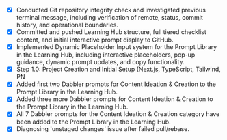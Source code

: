 - [x] Conducted Git repository integrity check and investigated previous terminal message, including verification of remote, status, commit history, and operational boundaries.
- [x] Committed and pushed Learning Hub structure, full tiered checklist content, and initial interactive prompt display to GitHub.
- [x] Implemented Dynamic Placeholder Input system for the Prompt Library in the Learning Hub, including interactive placeholders, pop-up guidance, dynamic prompt updates, and copy functionality.
- [x] Step 1.0: Project Creation and Initial Setup (Next.js, TypeScript, Tailwind, PN
- [x] Added first two Dabbler prompts for Content Ideation & Creation to the Prompt Library in the Learning Hub.
- [x] Added three more Dabbler prompts for Content Ideation & Creation to the Prompt Library in the Learning Hub.
- [x] All 7 Dabbler prompts for the Content Ideation & Creation category have been added to the Prompt Library in the Learning Hub.
- [x] Diagnosing 'unstaged changes' issue after failed pull/rebase. 